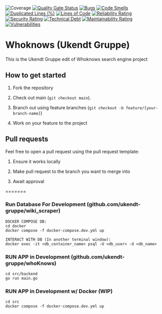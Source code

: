 ![Coverage](https://img.shields.io/endpoint?url=https://gist.githubusercontent.com/svdf18/44e7725b61d78d612fa0ee53b3437c78/raw/go-coverage.json)
[![Quality Gate Status](https://sonarcloud.io/api/project_badges/measure?project=ukendt-gruppe_whoKnows&metric=alert_status)](https://sonarcloud.io/summary/new_code?id=ukendt-gruppe_whoKnows)
[![Bugs](https://sonarcloud.io/api/project_badges/measure?project=ukendt-gruppe_whoKnows&metric=bugs)](https://sonarcloud.io/summary/new_code?id=ukendt-gruppe_whoKnows)
[![Code Smells](https://sonarcloud.io/api/project_badges/measure?project=ukendt-gruppe_whoKnows&metric=code_smells)](https://sonarcloud.io/summary/new_code?id=ukendt-gruppe_whoKnows)
[![Duplicated Lines (%)](https://sonarcloud.io/api/project_badges/measure?project=ukendt-gruppe_whoKnows&metric=duplicated_lines_density)](https://sonarcloud.io/summary/new_code?id=ukendt-gruppe_whoKnows)
[![Lines of Code](https://sonarcloud.io/api/project_badges/measure?project=ukendt-gruppe_whoKnows&metric=ncloc)](https://sonarcloud.io/summary/new_code?id=ukendt-gruppe_whoKnows)
[![Reliability Rating](https://sonarcloud.io/api/project_badges/measure?project=ukendt-gruppe_whoKnows&metric=reliability_rating)](https://sonarcloud.io/summary/new_code?id=ukendt-gruppe_whoKnows)
[![Security Rating](https://sonarcloud.io/api/project_badges/measure?project=ukendt-gruppe_whoKnows&metric=security_rating)](https://sonarcloud.io/summary/new_code?id=ukendt-gruppe_whoKnows)
[![Technical Debt](https://sonarcloud.io/api/project_badges/measure?project=ukendt-gruppe_whoKnows&metric=sqale_index)](https://sonarcloud.io/summary/new_code?id=ukendt-gruppe_whoKnows)
[![Maintainability Rating](https://sonarcloud.io/api/project_badges/measure?project=ukendt-gruppe_whoKnows&metric=sqale_rating)](https://sonarcloud.io/summary/new_code?id=ukendt-gruppe_whoKnows)
[![Vulnerabilities](https://sonarcloud.io/api/project_badges/measure?project=ukendt-gruppe_whoKnows&metric=vulnerabilities)](https://sonarcloud.io/summary/new_code?id=ukendt-gruppe_whoKnows)

# Whoknows (Ukendt Gruppe)

This is the Ukendt Gruppe edit of Whoknows search engine project

## How to get started

1. Fork the repository

2. Check out main (`git checkout main`).

4. Branch out using feature branches (`git checkout -b feature/[your-branch-name]`) 

5. Work on your feature to the project


## Pull requests

Feel free to open a pull request using the pull request template:

1. Ensure it works locally 

2. Make pull request to the branch you want to merge into

3. Await approval

=======

### Run Database For Development (github.com/ukendt-gruppe/wiki_scraper)
```
DOCKER COMPOSE DB:
cd docker
docker compose -f docker-compose.dev.yml up

INTERACT WITH DB (In another terminal window):
docker exec -it <db_container_name> psql -U <db_user> -d <db_name>
```

### RUN APP in Development (github.com/ukendt-gruppe/whoKnows)
```
cd src/backend
go run main.go
```

### RUN APP in Development w/ Docker (WIP)
```
cd src
docker compose -f docker-compose.dev.yml up
```
